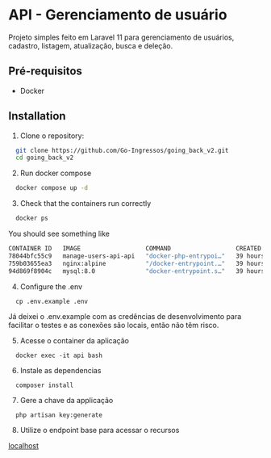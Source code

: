 # API - Gerenciamento de usuário

Projeto simples feito em Laravel 11 para gerenciamento de usuários, cadastro, listagem, atualização, busca e deleção.

## Pré-requisitos

- Docker

## Installation

1. Clone o repository:

```sh
  git clone https://github.com/Go-Ingressos/going_back_v2.git
  cd going_back_v2
```

2. Run docker compose

```sh
  docker compose up -d
```

3. Check that the containers run correctly

```sh
  docker ps
```

You should see something like

```sh 
CONTAINER ID   IMAGE                  COMMAND                  CREATED        STATUS          PORTS                                      NAMES
78044bfc55c9   manage-users-api-api   "docker-php-entrypoi…"   39 hours ago   Up 14 minutes   9000/tcp                                   api
759b03655ea3   nginx:alpine           "/docker-entrypoint.…"   39 hours ago   Up 14 minutes   0.0.0.0:80->80/tcp, 0.0.0.0:443->443/tcp   api_server
94d869f8904c   mysql:8.0              "docker-entrypoint.s…"   39 hours ago   Up 3 minutes    0.0.0.0:3306->3306/tcp, 33060/tcp          database
```

4. Configure the .env

```ssh
  cp .env.example .env
```

Já deixei o .env.example com as credências de desenvolvimento para facilitar o testes e as conexões são locais, então não têm risco.

5. Acesse o container da aplicação

```ssh
  docker exec -it api bash
```

6. Instale as dependencias

```ssh
  composer install
```

7. Gere a chave da applicação

```ssh
  php artisan key:generate
```

8. Utilize o endpoint base para acessar o recursos

[localhost](http://localhost)